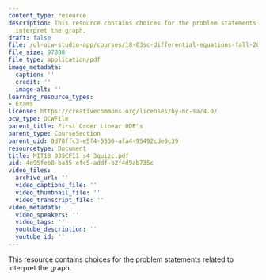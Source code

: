 ```yaml
---
content_type: resource
description: This resource contains choices for the problem statements related to
  interpret the graph.
draft: false
file: /ol-ocw-studio-app/courses/18-03sc-differential-equations-fall-2011/4d95feb8ba35efc5addfb2f4d9ab735c_MIT18_03SCF11_s4_3quizc.pdf
file_size: 97808
file_type: application/pdf
image_metadata:
  caption: ''
  credit: ''
  image-alt: ''
learning_resource_types:
- Exams
license: https://creativecommons.org/licenses/by-nc-sa/4.0/
ocw_type: OCWFile
parent_title: First Order Linear ODE's
parent_type: CourseSection
parent_uid: 0d78ffc3-e5f4-5556-afa4-95492cde6c39
resourcetype: Document
title: MIT18_03SCF11_s4_3quizc.pdf
uid: 4d95feb8-ba35-efc5-addf-b2f4d9ab735c
video_files:
  archive_url: ''
  video_captions_file: ''
  video_thumbnail_file: ''
  video_transcript_file: ''
video_metadata:
  video_speakers: ''
  video_tags: ''
  youtube_description: ''
  youtube_id: ''
---
```

This resource contains choices for the problem statements related to interpret the graph.